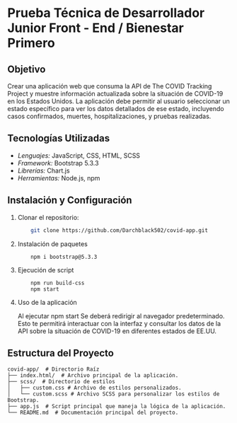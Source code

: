 # Prueba Técnica de Desarrollador Junior Front - End / Bienestar Primero

## Objetivo

Crear una aplicación web que consuma la API de The COVID Tracking Project y muestre
información actualizada sobre la situación de COVID-19 en los Estados Unidos. La
aplicación debe permitir al usuario seleccionar un estado específico para ver los datos
detallados de ese estado, incluyendo casos confirmados, muertes, hospitalizaciones, y
pruebas realizadas.

## Tecnologías Utilizadas

- *Lenguajes:* JavaScript, CSS, HTML, SCSS
- *Framework:* Bootstrap 5.3.3
- *Librerías:* Chart.js
- *Herramientas:* Node.js, npm

## Instalación y Configuración

1. Clonar el repositorio:

    ```Bash
        git clone https://github.com/Darchblack502/covid-app.git
    ```

2. Instalación de paquetes

    ```Properties
        npm i bootstrap@5.3.3
    ```

3. Ejecución de script

    ```Properties
        npm run build-css
        npm start
    ```

4. Uso de la aplicación

    Al ejecutar npm start Se deberá redirigir al navegador predeterminado.
    Esto te permitirá interactuar con la interfaz y consultar los datos de la API sobre la situación de COVID-19 en diferentes estados de EE.UU.

## Estructura del Proyecto

```Py
covid-app/  # Directorio Raíz
├── index.html/  # Archivo principal de la aplicación.
├── scss/  # Directorio de estilos
│   ├── custom.css # Archivo de estilos personalizados.
│   └── custom.scss # Archivo SCSS para personalizar los estilos de Bootstrap.
├── app.js  # Script principal que maneja la lógica de la aplicación.
└── README.md  # Documentación principal del proyecto.
```
